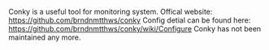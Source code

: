 Conky is a useful tool for monitoring system.
Offical website: https://github.com/brndnmtthws/conky
Config detial can be found here: https://github.com/brndnmtthws/conky/wiki/Configure
Conky has not been maintained any more.